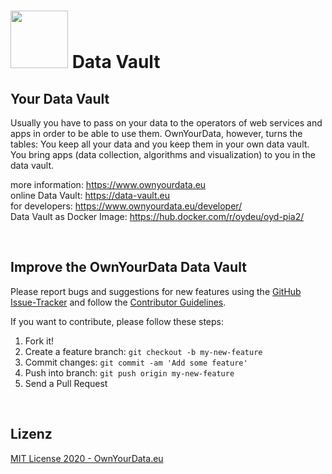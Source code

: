 # <img src="https://raw.githubusercontent.com/OwnYourData/oyd-pia2/master/app/assets/images/logo_grey.png" width="92"> Data Vault

## Your Data Vault    
Usually you have to pass on your data to the operators of web services and apps in order to be able to use them. OwnYourData, however, turns the tables: You keep all your data and you keep them in your own data vault. You bring apps (data collection, algorithms and visualization) to you in the data vault.

more information: https://www.ownyourdata.eu    
online Data Vault: https://data-vault.eu    
for developers: https://www.ownyourdata.eu/developer/    
Data Vault as Docker Image: https://hub.docker.com/r/oydeu/oyd-pia2/    

&nbsp;    

## Improve the OwnYourData Data Vault

Please report bugs and suggestions for new features using the [GitHub Issue-Tracker](https://github.com/OwnYourData/oyd-pia2/issues) and follow the [Contributor Guidelines](https://github.com/twbs/ratchet/blob/master/CONTRIBUTING.md).

If you want to contribute, please follow these steps:

1. Fork it!
2. Create a feature branch: `git checkout -b my-new-feature`
3. Commit changes: `git commit -am 'Add some feature'`
4. Push into branch: `git push origin my-new-feature`
5. Send a Pull Request

&nbsp;    

## Lizenz

[MIT License 2020 - OwnYourData.eu](https://raw.githubusercontent.com/OwnYourData/oyd-pia2/master/LICENSE)
